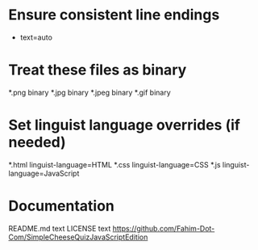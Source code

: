 # Ensure consistent line endings
* text=auto

# Treat these files as binary
*.png binary
*.jpg binary
*.jpeg binary
*.gif binary

# Set linguist language overrides (if needed)
*.html linguist-language=HTML
*.css linguist-language=CSS
*.js linguist-language=JavaScript

# Documentation
README.md text
LICENSE text
https://github.com/Fahim-Dot-Com/SimpleCheeseQuizJavaScriptEdition
